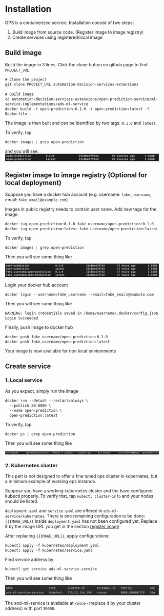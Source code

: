 # Installation

OPS is a containerized service. Installation consist of two steps: 
1. Build image from source code. (Register image to image registry)
2. Create services using registered/local image

## Build image

Build the image in 3 lines. Click the clone button on github page to find `PROJECT_URL` 
```shell script
# Clone the project
git clone PROJECT_URL automation-decision-services-extensions

# Build image
cd automation-decision-services-extensions/open-prediction-service/ml-service-implementations/ads-ml-service
docker build -t open-prediction:0.1.0 -t open-prediction:latest -f Dockerfile .
```
The image is then built and can be identified by two tags: `0.1.0` and `latest`.

To verify, tap
```shell script
docker images | grep open-prediction
```

and you will see:
![OpenApi](build_image.png)

## Register image to image registry (Optional for local deployment)

Suppose you have a docker hub account 
(e.g. username: `fake_username`, email: `fake_email@example.com`)

Images in public registry needs to contain user name. Add new tags for the image.
```shell script
docker tag open-prediction:0.1.0 fake_username/open-prediction:0.1.0
docker tag open-prediction:latest fake_username/open-prediction:latest
```

To verify, tap
```shell script
docker images | grep open-prediction
```

Then you will see some thing like

![OpenApi](add_new_tag.png)

Login your docker hub account

```shell script
docker login --username=fake_username --email=fake_email@example.com
```

Then you will see some thing like

```shell script
WARNING: login credentials saved in /home/username/.docker/config.json
Login Succeeded
```

Finally, push image to docker hub

```shell script
docker push fake_username/open-prediction:0.1.0
docker push fake_username/open-prediction:latest
```

Your image is now available for non local environments 

## Create service

### 1. Local service

As you expect, simply run the image

```shell script
docker run --detach --restart=always \
  --publish 80:8080 \
  --name open-prediction \
  open-prediction:latest
```

To verify, tap
```shell script
docker ps | grep open-prediction
```

Then you will see some thing like

![OpenApi](ops_docker.png)

### 2. Kubernetes cluster

This part is not designed to offer a fine tuned ops cluster in kubernetes, but
a minimum example of working ops instance.

Suppose you have a working kubernetes cluster and the have configured kubectl
properly. To verify that, tap `kubectl cluster-info` and your nodes should be listed.

`deployment.yaml` and `service.yaml` are offered in `ads-ml-service/kubernetes`. There is one
remaining configuration to be done: `{{IMAGE_URL}}` inside `deployment.yaml` has not been
configured yet. Replace it by the image URL you get in the section 
[register image](#register-image-to-image-registry-optional-for-local-deployment)

After replacing `{{IMAGE_URL}}`, apply configurations:

```shell script
kubectl apply -f kubernetes/deployment.yaml
kubectl apply -f kubernetes/service.yaml
```

Find service address by:

```shell script
kubectl get service ads-ml-service-service
```

Then you will see some thing like

![OpenApi](get_service.png)

The and-ml-service is available at `<none>` (replace it by your cluster address) with port `30000`.
